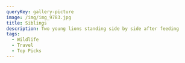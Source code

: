 ```yaml
---
queryKey: gallery-picture
image: /img/img_9783.jpg
title: Siblings
description: Two young lions standing side by side after feeding
tags:
  - Wildlife
  - Travel
  - Top Picks
---
```

